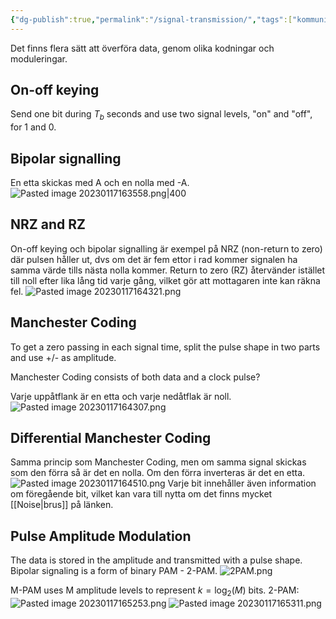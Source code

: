```yaml
---
{"dg-publish":true,"permalink":"/signal-transmission/","tags":["kommunikationssystem"]}
---
```


Det finns flera sätt att överföra data, genom olika kodningar och moduleringar.

## On-off keying
Send one bit during $T_b$ seconds and use two signal levels, "on" and "off", for 1 and 0.

## Bipolar signalling
En etta skickas med A och en nolla med -A.
![Pasted image 20230117163558.png|400](/img/user/images/Pasted%20image%2020230117163558.png)

## NRZ and RZ
On-off keying och bipolar signalling är exempel på NRZ (non-return to zero) där pulsen håller ut, dvs om det är fem ettor i rad kommer signalen ha samma värde tills nästa nolla kommer. Return to zero (RZ) återvänder istället till noll efter lika lång tid varje gång, vilket gör att mottagaren inte kan räkna fel.
![Pasted image 20230117164321.png](/img/user/images/Pasted%20image%2020230117164321.png)

## Manchester Coding
To get a zero passing in each signal time, split the pulse shape in two parts and use +/- as amplitude.

Manchester Coding consists of both data and a clock pulse?

Varje uppåtflank är en etta och varje nedåtflak är noll.
![Pasted image 20230117164307.png](/img/user/images/Pasted%20image%2020230117164307.png)

## Differential Manchester Coding
Samma princip som Manchester Coding, men om samma signal skickas som den förra så är det en nolla. Om den förra inverteras är det en etta.
![Pasted image 20230117164510.png](/img/user/images/Pasted%20image%2020230117164510.png)
Varje bit innehåller även information om föregående bit, vilket kan vara till nytta om det finns mycket [[Noise\|brus]] på länken.

## Pulse Amplitude Modulation
The data is stored in the amplitude and transmitted with a pulse shape.
Bipolar signaling is a form of binary PAM - 2-PAM.
![2PAM.png](/img/user/images/2PAM.png)

M-PAM uses M amplitude levels to represent $k=\log_2(M)$ bits.
2-PAM:
![Pasted image 20230117165253.png](/img/user/images/Pasted%20image%2020230117165253.png)
![Pasted image 20230117165311.png](/img/user/images/Pasted%20image%2020230117165311.png)
